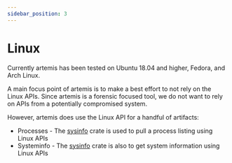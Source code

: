 ```yaml
---
sidebar_position: 3
---
```


# Linux

Currently artemis has been tested on Ubuntu 18.04 and higher, Fedora, and Arch
Linux.

A main focus point of artemis is to make a best effort to not rely on the
Linux APIs. Since artemis is a forensic focused tool, we do not want to rely
on APIs from a potentially compromised system.

However, artemis does use the Linux API for a handful of artifacts:

- Processes - The [sysinfo](https://github.com/GuillaumeGomez/sysinfo) crate is
  used to pull a process listing using Linux APIs
- Systeminfo - The [sysinfo](https://github.com/GuillaumeGomez/sysinfo) crate is
  also to get system information using Linux APIs
